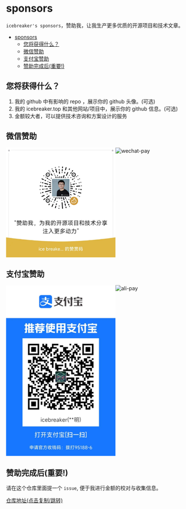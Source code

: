 # sponsors

`icebreaker's sponsors`，赞助我，让我生产更多优质的开源项目和技术文章。

- [sponsors](#sponsors)
  - [您将获得什么？](#您将获得什么)
  - [微信赞助](#微信赞助)
  - [支付宝赞助](#支付宝赞助)
  - [赞助完成后(重要!)](#赞助完成后重要)

## 您将获得什么？

1. 我的 github 中有影响的 repo ，展示你的 github 头像。(可选)
2. 我的 icebreaker.top 和其他网站/项目中，展示你的 github 信息。(可选)
3. 金额较大者，可以提供技术咨询和方案设计的服务

## 微信赞助

<div style="display:flex">
<img src="assets/wechat-pay.jpg" data-canonical-src="assets/wechat-pay.jpg" width="300" alt="wechat-pay" />

<img src="https://pic4.zhimg.com/80/v2-66dc5b7d9f58f897136d367acabfda47.jpg" data-canonical-src="https://pic4.zhimg.com/80/v2-66dc5b7d9f58f897136d367acabfda47.jpg" width="300" alt="wechat-pay" />
</div>

## 支付宝赞助

<div style="display:flex">
<img src="assets/ali-pay.jpg" data-canonical-src="assets/ali-pay.jpg" width="300" alt="ali-pay" />

<img src="https://pic4.zhimg.com/80/v2-5ee6fa7e26b1dcdd75bd4db8b324ddca.jpg" data-canonical-src="https://pic4.zhimg.com/80/v2-5ee6fa7e26b1dcdd75bd4db8b324ddca.jpg" width="300" alt="ali-pay" />
</div>

## 赞助完成后(重要!)

请在这个仓库里面提一个 `issue`, 便于我进行金额的校对与收集信息。

[仓库地址(点击复制/跳转)](https://github.com/sonofmagic/sponsors)
